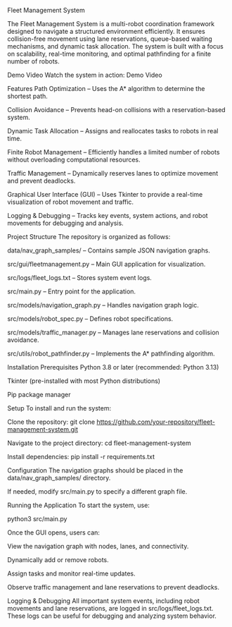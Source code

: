 Fleet Management System

The Fleet Management System is a multi-robot coordination framework designed to navigate a structured environment efficiently. It ensures collision-free movement using lane reservations, queue-based waiting mechanisms, and dynamic task allocation. The system is built with a focus on scalability, real-time monitoring, and optimal pathfinding for a finite number of robots.

Demo Video
Watch the system in action:
Demo Video

Features
Path Optimization – Uses the A* algorithm to determine the shortest path.

Collision Avoidance – Prevents head-on collisions with a reservation-based system.

Dynamic Task Allocation – Assigns and reallocates tasks to robots in real time.

Finite Robot Management – Efficiently handles a limited number of robots without overloading computational resources.

Traffic Management – Dynamically reserves lanes to optimize movement and prevent deadlocks.

Graphical User Interface (GUI) – Uses Tkinter to provide a real-time visualization of robot movement and traffic.

Logging & Debugging – Tracks key events, system actions, and robot movements for debugging and analysis.

Project Structure
The repository is organized as follows:

data/nav_graph_samples/ – Contains sample JSON navigation graphs.

src/gui/fleetmanagement.py – Main GUI application for visualization.

src/logs/fleet_logs.txt – Stores system event logs.

src/main.py – Entry point for the application.

src/models/navigation_graph.py – Handles navigation graph logic.

src/models/robot_spec.py – Defines robot specifications.

src/models/traffic_manager.py – Manages lane reservations and collision avoidance.

src/utils/robot_pathfinder.py – Implements the A* pathfinding algorithm.

Installation
Prerequisites
Python 3.8 or later (recommended: Python 3.13)

Tkinter (pre-installed with most Python distributions)

Pip package manager

Setup
To install and run the system:

Clone the repository:
git clone https://github.com/your-repository/fleet-management-system.git

Navigate to the project directory:
cd fleet-management-system

Install dependencies:
pip install -r requirements.txt

Configuration
The navigation graphs should be placed in the data/nav_graph_samples/ directory.

If needed, modify src/main.py to specify a different graph file.

Running the Application
To start the system, use:

python3 src/main.py

Once the GUI opens, users can:

View the navigation graph with nodes, lanes, and connectivity.

Dynamically add or remove robots.

Assign tasks and monitor real-time updates.

Observe traffic management and lane reservations to prevent deadlocks.

Logging & Debugging
All important system events, including robot movements and lane reservations, are logged in src/logs/fleet_logs.txt. These logs can be useful for debugging and analyzing system behavior.
